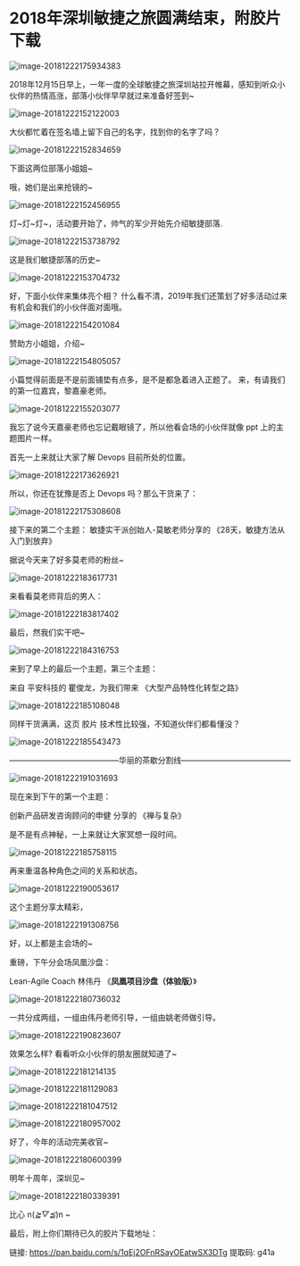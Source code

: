 # 2018年深圳敏捷之旅圆满结束，附胶片下载

![image-20181222175934383](./summary.assets/image-20181222175934383-5472774.png)

2018年12月15日早上，一年一度的全球敏捷之旅深圳站拉开帷幕，感知到听众小伙伴的热情高涨，部落小伙伴早早就过来准备好签到~

![image-20181222152122003](./summary.assets/image-20181222152122003-5463282.png)


大伙都忙着在签名墙上留下自己的名字，找到你的名字了吗？

![image-20181222152834659](./summary.assets/image-20181222152834659-5463714.png)



下面这两位部落小姐姐~

哦，她们是出来抢镜的~

![image-20181222152456955](./summary.assets/image-20181222152456955-5463496.png)


灯~灯~灯~，活动要开始了，帅气的军少开始先介绍敏捷部落.

![image-20181222153738792](./summary.assets/image-20181222153738792-5464258.png)


这是我们敏捷部落的历史~

![image-20181222153704732](./summary.assets/image-20181222153704732-5464224.png)


好，下面小伙伴来集体亮个相？ 什么看不清，2019年我们还策划了好多活动过来有机会和我们的小伙伴面对面哦。

![image-20181222154201084](./summary.assets/image-20181222154201084-5464521.png)

赞助方小姐姐，介绍~

![image-20181222154805057](./summary.assets/image-20181222154805057-5464885.png)

小篇觉得前面是不是前面铺垫有点多，是不是都急着进入正题了。
来，有请我们的第一位嘉宾，黎嘉豪老师。

![image-20181222155203077](./summary.assets/image-20181222155203077-5465123.png)

我忘了说今天嘉豪老师也忘记戴眼镜了，所以他看会场的小伙伴就像 ppt 上的主题图片一样。

首先一上来就让大家了解 Devops 目前所处的位置。

![image-20181222173626921](./summary.assets/image-20181222173626921-5471386.png)



所以，你还在犹豫是否上 Devops 吗？那么干货来了：

![image-20181222175308608](./summary.assets/image-20181222175308608-5472388.png)

接下来的第二个主题：
敏捷实干派创始人-莫敏老师分享的 《28天，敏捷方法从入门到放弃》

据说今天来了好多莫老师的粉丝~

![image-20181222183617731](./summary.assets/image-20181222183617731-5474977.png)

来看看莫老师背后的男人：

![image-20181222183817402](./summary.assets/image-20181222183817402-5475097.png)

最后，然我们实干吧~

![image-20181222184316753](./summary.assets/image-20181222184316753-5475396.png)



来到了早上的最后一个主题，第三个主题：

来自 平安科技的  瞿俊龙，为我们带来 《大型产品特性化转型之路》

![image-20181222185108048](./summary.assets/image-20181222185108048-5475868.png)

同样干货满满，这页 胶片 技术性比较强，不知道伙伴们都看懂没？

![image-20181222185543473](./summary.assets/image-20181222185543473-5476143.png)



——————————————华丽的茶歇分割线——————————————

![image-20181222191031693](./summary.assets/image-20181222191031693-5477031.png)



现在来到下午的第一个主题：

创新产品研发咨询顾问的申健 分享的 《禅与复杂》


是不是有点神秘，一上来就让大家冥想一段时间。

![image-20181222185758115](./summary.assets/image-20181222185758115-5476278.png)

再来重温各种角色之间的关系和状态。

![image-20181222190053617](./summary.assets/image-20181222190053617-5476453.png)







这个主题分享太精彩，

![image-20181222191308756](./summary.assets/image-20181222191308756-5477188.png)



好，以上都是主会场的~

重磅，下午分会场凤凰沙盘：

 Lean-Agile Coach 林伟丹 《**凤凰项目沙盘（体验版）**》

![image-20181222180736032](./summary.assets/image-20181222180736032-5473256.png)

一共分成两组，一组由伟丹老师引导，一组由姚老师做引导。



![image-20181222190823607](./summary.assets/image-20181222190823607-5476903.png)



效果怎么样? 看看听众小伙伴的朋友圈就知道了~



![image-20181222181214135](./summary.assets/image-20181222181214135-5473534.png)



![image-20181222181129083](./summary.assets/image-20181222181129083-5473489.png)



![image-20181222181047512](./summary.assets/image-20181222181047512-5473447.png)



![image-20181222180957002](./summary.assets/image-20181222180957002-5473397.png)



好了，今年的活动完美收官~

![image-20181222180600399](./summary.assets/image-20181222180600399-5473160.png)



明年十周年，深圳见~

![image-20181222180339391](./summary.assets/image-20181222180339391-5473019.png)



比心 n(*≧▽≦*)n ~





最后，附上你们期待已久的胶片下载地址：

链接: <https://pan.baidu.com/s/1qEj2OFnRSayOEatwSX3DTg> 提取码: g41a